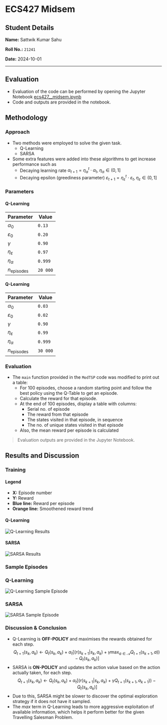 # ECS427 Midsem

## Student Details

**Name:** Sattwik Kumar Sahu

**Roll No.:** `21241`

**Date:** 2024-10-01

---

## Evaluation

- Evaluation of the code can be performed by opening the Jupyter Notebook [ecs427\_\_midsem.ipynb](https://github.com/MOONLABIISERB/marl-ecs-course/blob/6c14fdd99946814044e39658d9fdb852dcb15949/assignments/midsem/ecs427__midsem.ipynb)
- Code and outputs are provided in the notebook.

## Methodology

### Approach

- Two methods were employed to solve the given task.
  - Q-Learning
  - SARSA
- Some extra features were added into these algorithms to get increase performance such as
  - Decaying learning rate $\alpha_{t + 1} = \eta_{\alpha}^{t} \cdot \alpha_t,\; \eta_{\alpha} \in (0, 1]$
  - Decaying epsilon (greediness parameter) $\varepsilon_{t + 1} = \eta_{\varepsilon}^{t} \cdot \varepsilon_t,\; \eta_{\varepsilon} \in (0, 1]$

### Parameters

#### Q-Learning

| Parameter             | Value    |
| --------------------- | -------- |
| $\alpha_{0}$          | `0.13`   |
| $\varepsilon_{0}$     | `0.20`   |
| $\gamma$              | `0.90`   |
| $\eta_{\varepsilon}$  | `0.97`   |
| $\eta_{\alpha}$       | `0.999`  |
| $n_{\text{episodes}}$ | `20 000` |

#### Q-Learning

| Parameter             | Value    |
| --------------------- | -------- |
| $\alpha_{0}$          | `0.03`   |
| $\varepsilon_{0}$     | `0.02`   |
| $\gamma$              | `0.90`   |
| $\eta_{\varepsilon}$  | `0.99`   |
| $\eta_{\alpha}$       | `0.999`  |
| $n_{\text{episodes}}$ | `30 000` |

### Evaluation

- The `main` function provided in the `ModTSP` code was modified to print out a table:
  - For 100 episodes, choose a random starting point and follow the best policy using the Q-Table to get an episode.
  - Calculate the reward for that episode.
  - At the end of 100 episodes, display a table with columns:
    - Serial no. of episode
    - The reward from that episode
    - The states visited in that episode, in sequence
    - The no. of unique states visited in that episode
  - Also, the mean reward per episode is calculated

> Evaluation outputs are provided in the Jupyter Notebook.

## Results and Discussion

### Training

#### Legend

- **X:** Episode number
- **Y:** Reward
- **Blue line:** Reward per episode
- **Orange line:** Smoothened reward trend

#### Q-Learning

![Q-Learning Results](res__q-learning.png)

#### SARSA

![SARSA Results](res__sarsa.png)

### Sample Episodes

### Q-Learning

![Q-Learning Sample Episode](res__q-learning_sample.png)

### SARSA

![SARSA Sample Episode](res__sarsa_sample.png)

### Discussion & Conclusion

- Q-Learning is **OFF-POLICY** and maximises the rewards obtained for each step.
  $$Q_{t + 1}(s_k, a_k) \leftarrow Q_{t}(s_k, a_k) + \alpha_t \left[(r(s_{k + 1} | s_k, a_k) + \gamma \max_{a \in \mathcal{A}}{Q_{t + 1}(s_{k + 1}, a)}) - Q_t(s_k, a_k)\right]$$
- SARSA is **ON-POLICY** and updates the action value based on the action actually taken, for each step.
  $$Q_{t + 1}(s_k, a_k) \leftarrow Q_{t}(s_k, a_k) + \alpha_t \left[(r(s_{k + 1} | s_k, a_k) + \gamma{Q_{t + 1}(s_{k + 1}, a_{k + 1})}) - Q_t(s_k, a_k)\right]$$
- Due to this, SARSA might be slower to discover the optimal exploration strategy if it does not have it sampled.
- The $max$ term in Q-Learning leads to more aggressive exploitation of available information, which helps it perform better for the given Travelling Salesman Problem.
